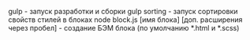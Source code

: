 gulp    - запуск разработки и сборки
gulp sorting       - запуск сортировки свойств стилей в блоках
node block.js [имя блока] [доп. расширения через пробел]    - создание БЭМ блока (по умолчанию *.html и *.scss)
